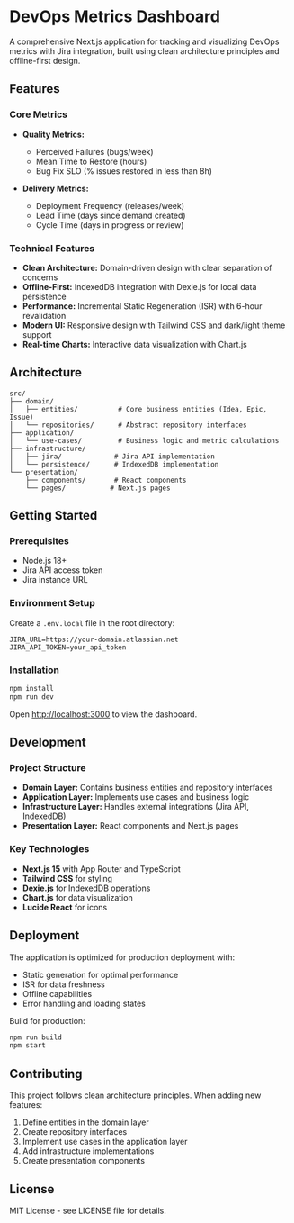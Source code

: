 # DevOps Metrics Dashboard

A comprehensive Next.js application for tracking and visualizing DevOps metrics with Jira integration, built using clean architecture principles and offline-first design.

## Features

### Core Metrics
- **Quality Metrics:**
  - Perceived Failures (bugs/week)
  - Mean Time to Restore (hours)
  - Bug Fix SLO (% issues restored in less than 8h)

- **Delivery Metrics:**
  - Deployment Frequency (releases/week)
  - Lead Time (days since demand created)
  - Cycle Time (days in progress or review)

### Technical Features
- **Clean Architecture:** Domain-driven design with clear separation of concerns
- **Offline-First:** IndexedDB integration with Dexie.js for local data persistence
- **Performance:** Incremental Static Regeneration (ISR) with 6-hour revalidation
- **Modern UI:** Responsive design with Tailwind CSS and dark/light theme support
- **Real-time Charts:** Interactive data visualization with Chart.js

## Architecture

```
src/
├── domain/
│   ├── entities/          # Core business entities (Idea, Epic, Issue)
│   └── repositories/      # Abstract repository interfaces
├── application/
│   └── use-cases/         # Business logic and metric calculations
├── infrastructure/
│   ├── jira/             # Jira API implementation
│   └── persistence/      # IndexedDB implementation
└── presentation/
    ├── components/       # React components
    └── pages/           # Next.js pages
```

## Getting Started

### Prerequisites
- Node.js 18+ 
- Jira API access token
- Jira instance URL

### Environment Setup
Create a `.env.local` file in the root directory:

```env
JIRA_URL=https://your-domain.atlassian.net
JIRA_API_TOKEN=your_api_token
```

### Installation
```bash
npm install
npm run dev
```

Open [http://localhost:3000](http://localhost:3000) to view the dashboard.

## Development

### Project Structure
- **Domain Layer:** Contains business entities and repository interfaces
- **Application Layer:** Implements use cases and business logic
- **Infrastructure Layer:** Handles external integrations (Jira API, IndexedDB)
- **Presentation Layer:** React components and Next.js pages

### Key Technologies
- **Next.js 15** with App Router and TypeScript
- **Tailwind CSS** for styling
- **Dexie.js** for IndexedDB operations
- **Chart.js** for data visualization
- **Lucide React** for icons

## Deployment

The application is optimized for production deployment with:
- Static generation for optimal performance
- ISR for data freshness
- Offline capabilities
- Error handling and loading states

Build for production:
```bash
npm run build
npm start
```

## Contributing

This project follows clean architecture principles. When adding new features:
1. Define entities in the domain layer
2. Create repository interfaces
3. Implement use cases in the application layer
4. Add infrastructure implementations
5. Create presentation components

## License

MIT License - see LICENSE file for details.